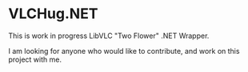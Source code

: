 VLCHug.NET
==========

This is work in progress LibVLC "Two Flower" .NET Wrapper.

I am looking for anyone who would like to contribute, and work on this project with me.
